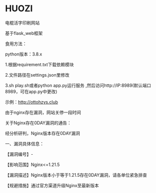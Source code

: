 # HUOZI
电棍活字印刷网站

基于flask_web框架

食用方法：

python版本：3.8.x

1.根据requirement.txt下载依赖模块


2.文件路径在settings.json里修改


3.sh play.sh或者python app.py运行服务 ,然后访问http://IP:8989(默认端口8989，可在app.py中更改)


示例：http://ottohzys.club

由于nginx存在漏洞，网站关停一段时间

关于Nginx存在0DAY漏洞的通告：

经分析研判，Nginx版本存在0DAY漏洞

一、漏洞具体信息：

【漏洞编号】-

【影响范围】Nginx<=1.21.5

【漏洞描述】Nginx版本小于等于1.21.5存在0DAY漏洞，请各单位紧急排查

【规避措施】通过官方渠道升级Nginx至最新版本
